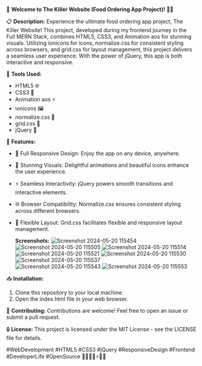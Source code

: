 🚀 **Welcome to The Killer Website (Food Ordering App Project)!** 🍔🥗

📋 **Description:**
Experience the ultimate food ordering app project, The Killer Website! This project, developed during my frontend journey in the Full MERN Stack, combines HTML5, CSS3, and Animation aos for stunning visuals. Utilizing ionicons for icons, normalize.css for consistent styling across browsers, and grid.css for layout management, this project delivers a seamless user experience. With the power of jQuery, this app is both interactive and responsive.

🔧 **Tools Used:**
- HTML5 🌐
- CSS3 🎨
- Animation aos ⚡
- ionicons 🖼️
- normalize.css 📑
- grid.css 📐
- jQuery 🧩

🎉 **Features:**
- 🍔 Full Responsive Design: Enjoy the app on any device, anywhere.
- 🥗 Stunning Visuals: Delightful animations and beautiful icons enhance the user experience.
- ⚡ Seamless Interactivity: jQuery powers smooth transitions and interactive elements.
- 🌐 Browser Compatibility: Normalize.css ensures consistent styling across different browsers.
- 📐 Flexible Layout: Grid.css facilitates flexible and responsive layout management.

   **Screenshots:**
  ![Screenshot 2024-05-20 115454](https://github.com/kuldeep2300/Killer-food-project/assets/155528947/d2ad4f24-787f-434a-a23e-9b200ec930c9)
  ![Screenshot 2024-05-20 115505](https://github.com/kuldeep2300/Killer-food-project/assets/155528947/49252360-0fd6-4262-92b7-f647cba51749)
  ![Screenshot 2024-05-20 115514](https://github.com/kuldeep2300/Killer-food-project/assets/155528947/e8a1af6e-0d79-4e1e-a79f-0a013fd7b72c)
  ![Screenshot 2024-05-20 115521](https://github.com/kuldeep2300/Killer-food-project/assets/155528947/5a0124df-7c93-492e-90c0-27e0e16ef9f3)
  ![Screenshot 2024-05-20 115530](https://github.com/kuldeep2300/Killer-food-project/assets/155528947/440729ea-a37c-4c2b-90dd-16d376eef565)
  ![Screenshot 2024-05-20 115537](https://github.com/kuldeep2300/Killer-food-project/assets/155528947/67606523-1a47-455d-bc7d-5d1b0df39b98)  
  ![Screenshot 2024-05-20 115543](https://github.com/kuldeep2300/Killer-food-project/assets/155528947/58e37d96-13f1-450c-a8bb-be04b2d9cd63)
  ![Screenshot 2024-05-20 115553](https://github.com/kuldeep2300/Killer-food-project/assets/155528947/34b2c80c-6e1e-47fd-903b-f10b3241c882)

📥 **Installation:**
1. Clone this repository to your local machine.
2. Open the index.html file in your web browser.

🤝 **Contributing:**
Contributions are welcome! Feel free to open an issue or submit a pull request.

🔒 **License:**
This project is licensed under the MIT License - see the LICENSE file for details.

#WebDevelopment #HTML5 #CSS3 #jQuery #ResponsiveDesign #Frontend #DeveloperLife #OpenSource 🚀🍔🥗🎨⚡🌐📐
